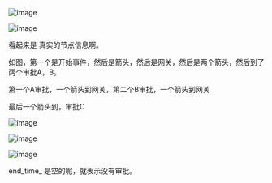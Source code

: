 ![image](https://user-images.githubusercontent.com/97614802/193014438-b06a055b-58e3-4682-b255-501104cb45fe.png)

![image](https://user-images.githubusercontent.com/97614802/193018579-1af7904c-b32a-4270-b8a8-99f39e41ba27.png)


看起来是 真实的节点信息啊。

如图，第一个是开始事件，然后是箭头，然后是网关，然后是两个箭头，然后到了两个审批A，B。

第一个A审批，一个箭头到网关，第二个B审批，一个箭头到网关

最后一个箭头到，审批C

![image](https://user-images.githubusercontent.com/97614802/193017829-b183c30e-5167-4f13-9869-e376fe2420f8.png)

![image](https://user-images.githubusercontent.com/97614802/193017968-b98fa6db-7ee8-41ec-b2a0-97bdeedd4038.png)

![image](https://user-images.githubusercontent.com/97614802/193018721-85bfce65-3647-47b6-a611-2ece8320fe49.png)


end_time_ 是空的呢，就表示没有审批。
